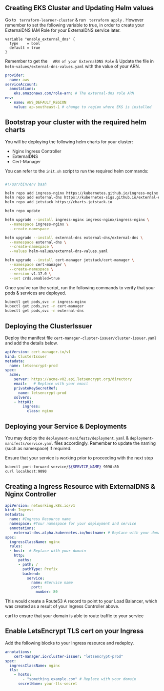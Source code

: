 ## Creating EKS Cluster and Updating Helm values

Go to ``` terraform-learner-cluster```  & run ``` terraform apply``` . However remember to set the following variable to true, in order to create your ExternalDNS IAM Role for your ExternalDNS service later.

```hcl
variable "enable_external_dns" {
  type    = bool
  default = true
}
```
Remember to get the ```  ARN of your ExternalDNS Role``` & Update the file in ```helm-values/external-dns-values.yaml``` with the value of your ARN.


```yaml
provider:
  name: aws
serviceAccount:
  annotations:
    eks.amazonaws.com/role-arn: # The external-dns role ARN
env:
  - name: AWS_DEFAULT_REGION
    value: ap-southeast-1 # change to region where EKS is installed
```

## Bootstrap your cluster with the required helm charts

You will be deploying the following helm charts for your cluster:

- Nginx Ingress Controller
- ExternalDNS
- Cert-Manager

You can refer to the ```init.sh``` script to run the required helm commands:

```bash 

#!/usr/bin/env bash

helm repo add ingress-nginx https://kubernetes.github.io/ingress-nginx
helm repo add external-dns https://kubernetes-sigs.github.io/external-dns/
helm repo add jetstack https://charts.jetstack.io

helm repo update

helm upgrade --install ingress-nginx ingress-nginx/ingress-nginx \
  --namespace ingress-nginx \
  --create-namespace

helm upgrade --install external-dns external-dns/external-dns \
  --namespace external-dns \
  --create-namespace \
  --values helm-values/external-dns-values.yaml

helm upgrade --install cert-manager jetstack/cert-manager \
  --namespace cert-manager \
  --create-namespace \
  --version v1.17.0 \
  --set crds.enabled=true
```

Once you've ran the script, run the following commands to verify that your pods & services are deployed.

```bash 
kubectl get pods,svc -n ingress-nginx
kubectl get pods,svc -n cert-manager
kubectl get pods,svc -n external-dns
```
## Deploying the ClusterIssuer

Deploy the manifest file ```cert-manager-cluster-issuer/cluster-issuer.yaml``` and add the details below.

```yaml
apiVersion: cert-manager.io/v1
kind: ClusterIssuer
metadata:
  name: letsencrypt-prod
spec:
  acme:
    server: https://acme-v02.api.letsencrypt.org/directory
    email:   # Replace with your email
    privateKeySecretRef:
      name: letsencrypt-prod
    solvers:
    - http01:
        ingress:
          class: nginx
```

## Deploying your Service & Deployments

You may deploy the ```deployment-manifests/deployment.yaml``` & ```deployment-manifests/service.yaml``` files accordingly. Remember to update the naming (such as namespace) if required. 

Ensure that your service is working prior to proceeding with the next step

```bash 
kubectl port-forward service/${SERVICE_NAME} 9090:80
curl localhost:9090
```

## Creating a Ingress Resource with ExternalDNS & Nginx Controller

```yaml
apiVersion: networking.k8s.io/v1
kind: Ingress
metadata:
  name: #Ingress Resource name
  namespace: #Your namespace for your deployment and service
  annotations:
    external-dns.alpha.kubernetes.io/hostname: # Replace with your domain
spec:
  ingressClassName: nginx
  rules:
  - host:  # Replace with your domain
    http:
      paths:
      - path: /
        pathType: Prefix
        backend:
          service:
            name: #Service name
            port:
              number: 80

```

This would create a Route53 A record to point to your Load Balancer, which was created as a result of your Ingress Controller above.

curl to ensure that your domain is able to route traffic to your service

## Enable LetsEncrypt TLS cert on your Ingress

Add the following blocks to your Ingress resource and redeploy.

```yaml
annotations:
    cert-manager.io/cluster-issuer: "letsencrypt-prod"
spec:
  ingressClassName: nginx
  tls:
    - hosts:
        - "something.example.com" # Replace with your domain
      secretName: your-tls-secret
```